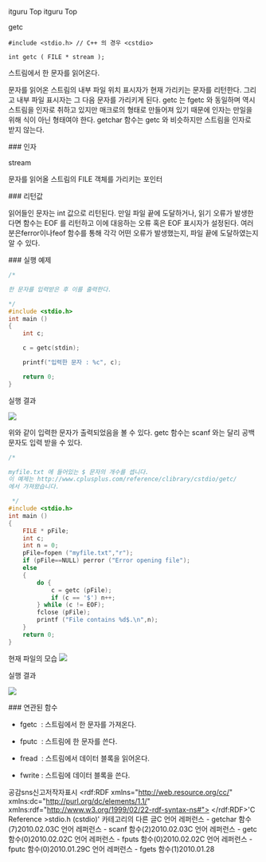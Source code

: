  itguru Top itguru Top

getc
```info
﻿#include <stdio.h> // C++ 의 경우 <cstdio>﻿﻿﻿

int getc ( FILE * stream );
```

스트림에서 한 문자를 읽어온다.

문자를 읽어온 스트림의 내부 파일 위치 표시자가 현재 가리키는 문자를 리턴한다. 그리고 내부 파일 표시자는 그 다음 문자를 가리키게 된다.
getc 는 fgetc 와 동일하며 역시 스트림을 인자로 취하고 있지만 매크로의 형태로 만들어져 있기 때문에 인자는 만일을 위해 식이 아닌 형태여야 한다.
getchar 함수는 getc 와 비슷하지만 스트림을 인자로 받지 않는다.

### 인자

stream

문자를 읽어올 스트림의 FILE 객체를 가리키는 포인터

### 리턴값

읽어들인 문자는 int 값으로 리턴된다.
만일 파일 끝에 도달하거나, 읽기 오류가 발생한다면 함수는 EOF 를 리턴하고 이에 대응하는 오류 혹은 EOF 표시자가 설정된다. 여러분은ferror이나feof 함수를 통해 각각 어떤 오류가 발생했는지, 파일 끝에 도달하였는지 알 수 있다.

### 실행 예제

```cpp
/*

한 문자를 입력받은 후 이를 출력한다.

*/
#include <stdio.h>
int main ()
{
    int c;

    c = getc(stdin);

    printf("입력한 문자 : %c", c);

    return 0;
}

```

실행 결과

![](http://img1.daumcdn.net/thumb/R1920x0/?fname=http%3A%2F%2Fcfile9.uf.tistory.com%2Fimage%2F1703A41F4B6817C08DA705)

위와 같이 입력한 문자가 출력되었음을 볼 수 있다. getc 함수는 scanf 와는 달리 공백 문자도 입력 받을 수 있다.

```cpp
/*

myfile.txt 에 들어있는 $ 문자의 개수를 셉니다.
이 예제는 http://www.cplusplus.com/reference/clibrary/cstdio/getc/
에서 가져왔습니다.

 */
#include <stdio.h>
int main ()
{
    FILE * pFile;
    int c;
    int n = 0;
    pFile=fopen ("myfile.txt","r");
    if (pFile==NULL) perror ("Error opening file");
    else
    {
        do {
            c = getc (pFile);
            if (c == '$') n++;
        } while (c != EOF);
        fclose (pFile);
        printf ("File contains %d$.\n",n);
    }
    return 0;
}
```

현재 파일의 모습
![](http://img1.daumcdn.net/thumb/R1920x0/?fname=http%3A%2F%2Fcfile2.uf.tistory.com%2Fimage%2F127BE4224B68175B48FF15)

실행 결과

![](http://img1.daumcdn.net/thumb/R1920x0/?fname=http%3A%2F%2Fcfile24.uf.tistory.com%2Fimage%2F11249C204B68174A101E4C)


### 연관된 함수


* fgetc  : 스트림에서 한 문자를 가져온다.

* fputc  : 스트림에 한 문자를 쓴다.

* fread  : 스트림에서 데이터 블록을 읽어온다.

* fwrite : 스트림에 데이터 블록을 쓴다.


공감sns신고저작자표시	<rdf:RDF xmlns="http://web.resource.org/cc/" xmlns:dc="http://purl.org/dc/elements/1.1/" xmlns:rdf="http://www.w3.org/1999/02/22-rdf-syntax-ns#">		<Work rdf:about="">			<license rdf:resource="http://creativecommons.org/licenses/by-fr/2.0/kr/" />		</Work>		<License rdf:about="http://creativecommons.org/licenses/by-fr/">			<permits rdf:resource="http://web.resource.org/cc/Reproduction"/>			<permits rdf:resource="http://web.resource.org/cc/Distribution"/>			<requires rdf:resource="http://web.resource.org/cc/Notice"/>			<requires rdf:resource="http://web.resource.org/cc/Attribution"/>			<permits rdf:resource="http://web.resource.org/cc/DerivativeWorks"/>		</License>	</rdf:RDF>'C Reference >stdio.h (cstdio)' 카테고리의 다른 글C 언어 레퍼런스 - getchar 함수(7)2010.02.03C 언어 레퍼런스 - scanf 함수(2)2010.02.03C 언어 레퍼런스 - getc 함수(0)2010.02.02C 언어 레퍼런스 - fputs 함수(0)2010.02.02C 언어 레퍼런스 -  fputc 함수(0)2010.01.29C 언어 레퍼런스 - fgets 함수(1)2010.01.28

